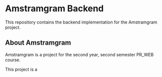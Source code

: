 # Amstramgram Backend

This repository contains the backend implementation for the Amstramgram project.

## About Amstramgram

Amstramgram is a project for the second year, second semester PR_WEB course.

This project is a 